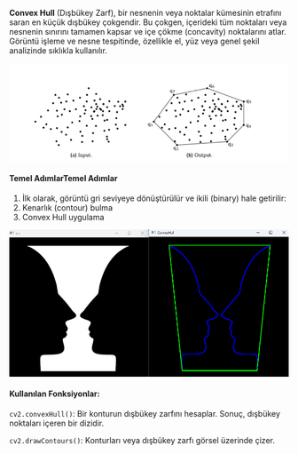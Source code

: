 **Convex Hull** (Dışbükey Zarf), bir nesnenin veya noktalar
kümesinin etrafını saran en küçük dışbükey çokgendir.
 Bu çokgen, içerideki tüm noktaları veya nesnenin sınırını tamamen kapsar
ve içe çökme (concavity) noktalarını atlar.
Görüntü işleme ve nesne tespitinde, özellikle el, yüz
veya genel şekil analizinde sıklıkla kullanılır.

![convexhull.png](../Assets/convexhull.png)

#### Temel AdımlarTemel Adımlar

1. İlk olarak, görüntü gri seviyeye dönüştürülür ve ikili
(binary) hale getirilir:
2. Kenarlık (contour) bulma
3. Convex Hull uygulama

![ConvexHullCompare.png](../Assets/ConvexHullCompare.png)

#### Kullanılan Fonksiyonlar:

`cv2.convexHull()`: Bir konturun dışbükey zarfını hesaplar.
Sonuç, dışbükey noktaları içeren bir dizidir.

`cv2.drawContours()`: Konturları veya dışbükey zarfı görsel
üzerinde çizer.


